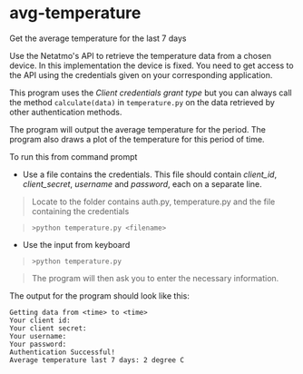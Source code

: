 # avg-temperature
Get the average temperature for the last 7 days
 
Use the Netatmo's API to retrieve the temperature data from a chosen device.
In this implementation the device is fixed.
You need to get access to the API using the credentials given on your corresponding application.

This program uses the *Client credentials grant type* but you can always call the method ```calculate(data)``` in ```temperature.py``` on the data retrieved by other authentication methods. 

The program will output the average temperature for the period. The program also draws a plot of the temperature for this period of time.

To run this from command prompt
- Use a file contains the credentials. This file should contain *client_id*, *client_secret*, *username* and *password*, each on a separate line.
> Locate to the folder contains auth.py, temperature.py and the file containing the credentials

> ```>python temperature.py <filename>```
- Use the input from keyboard
> ```>python temperature.py```

> The program will then ask you to enter the necessary information.
 
The output for the program should look like this:
```
Getting data from <time> to <time>
Your client id:
Your client secret:
Your username:
Your password:
Authentication Successful!
Average temperature last 7 days: 2 degree C
```
